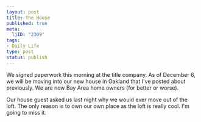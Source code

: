 ```yaml
--- 
layout: post
title: The House
published: true
meta: 
  ljID: "2309"
tags: 
- Daily Life
type: post
status: publish
---
```

We signed paperwork this morning at the title company. As of December 6, we will be moving into our new house in Oakland that I've posted about previously. We are now Bay Area home owners (for better or worse).

Our house guest asked us last night why we would ever move out of the loft. The only reason is to own our own place as the loft is really cool. I'm going to miss it.
